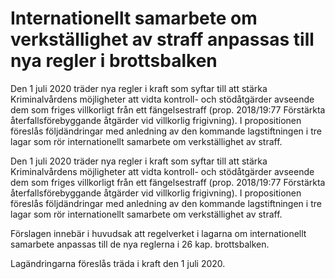 # Internationellt samarbete om verkställighet av straff anpassas till nya regler i brottsbalken

Den 1 juli 2020 träder nya regler i kraft som syftar till att stärka Kriminalvårdens möjligheter att vidta kontroll- och stödåtgärder avseende dem som friges villkorligt från ett fängelsestraff (prop. 2018/19:77 Förstärkta återfallsförebyggande åtgärder vid villkorlig frigivning). I propositionen föreslås följdändringar med anledning av den kommande lagstiftningen i tre lagar som rör internationellt samarbete om verkställighet av straff.

Den 1 juli 2020 träder nya regler i kraft som syftar till att stärka Kriminalvårdens möjligheter att vidta kontroll- och stödåtgärder avseende dem som friges villkorligt från ett fängelsestraff (prop. 2018/19:77 Förstärkta återfallsförebyggande åtgärder vid villkorlig frigivning). I propositionen föreslås följdändringar med anledning av den kommande lagstiftningen i tre lagar som rör internationellt samarbete om verkställighet av straff.

Förslagen innebär i huvudsak att regelverket i lagarna om internationellt samarbete anpassas till de nya reglerna i 26 kap. brottsbalken.

Lagändringarna föreslås träda i kraft den 1 juli 2020.
